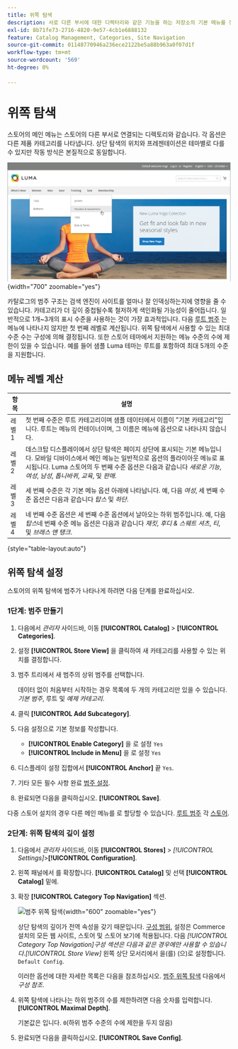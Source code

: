 ```yaml
---
title: 위쪽 탐색
description: 서로 다른 부서에 대한 디렉터리와 같은 기능을 하는 저장소의 기본 메뉴를 정의하는 방법을 알아봅니다.
exl-id: 8b71fe73-2716-4820-9e57-4cb1e6888132
feature: Catalog Management, Categories, Site Navigation
source-git-commit: 01148770946a236ece2122be5a88b963a0f07d1f
workflow-type: tm+mt
source-wordcount: '569'
ht-degree: 0%

---
```


# 위쪽 탐색

스토어의 메인 메뉴는 스토어의 다른 부서로 연결되는 디렉토리와 같습니다. 각 옵션은 다른 제품 카테고리를 나타냅니다. 상단 탐색의 위치와 프레젠테이션은 테마별로 다를 수 있지만 작동 방식은 본질적으로 동일합니다.

![위쪽 탐색](./assets/storefront-top-navigation.png){width="700" zoomable="yes"}

카탈로그의 범주 구조는 검색 엔진이 사이트를 얼마나 잘 인덱싱하는지에 영향을 줄 수 있습니다. 카테고리가 더 깊이 중첩될수록 철저하게 색인화될 가능성이 줄어듭니다. 일반적으로 1개~3개의 표시 수준을 사용하는 것이 가장 효과적입니다. 다음 [루트 범주](category-root.md) 는 메뉴에 나타나지 않지만 첫 번째 레벨로 계산됩니다. 위쪽 탐색에서 사용할 수 있는 최대 수준 수는 구성에 의해 결정됩니다. 또한 스토어 테마에서 지원하는 메뉴 수준의 수에 제한이 있을 수 있습니다. 예를 들어 샘플 Luma 테마는 루트를 포함하여 최대 5개의 수준을 지원합니다.

## 메뉴 레벨 계산

| 항목 | 설명 |
|--- |--- |
| 레벨 1 | 첫 번째 수준은 루트 카테고리이며 샘플 데이터에서 이름이 &quot;기본 카테고리&quot;입니다. 루트는 메뉴의 컨테이너이며, 그 이름은 메뉴에 옵션으로 나타나지 않습니다. |
| 레벨 2 | 데스크탑 디스플레이에서 상단 탐색은 페이지 상단에 표시되는 기본 메뉴입니다. 모바일 디바이스에서 메인 메뉴는 일반적으로 옵션의 플라이아웃 메뉴로 표시됩니다. Luma 스토어의 두 번째 수준 옵션은 다음과 같습니다 _새로운 기능_, _여성_, _남성_, _톱니바퀴_, _교육_, 및 _판매_. |
| 레벨 3 | 세 번째 수준은 각 기본 메뉴 옵션 아래에 나타납니다. 예, 다음 _여성_, 세 번째 수준 옵션은 다음과 같습니다 _탑스_ 및 _하단_. |
| 레벨 4 | 네 번째 수준 옵션은 세 번째 수준 옵션에서 날아오는 하위 범주입니다. 예, 다음 _탑스_&#x200B;네 번째 수준 메뉴 옵션은 다음과 같습니다 _재킷_, _후디 &amp; 스웨트 셔츠_, _티_, 및 _브래스 앤 탱크_. |

{style="table-layout:auto"}

## 위쪽 탐색 설정

스토어의 위쪽 탐색에 범주가 나타나게 하려면 다음 단계를 완료하십시오.

### 1단계: 범주 만들기

1. 다음에서 _관리자_ 사이드바, 이동 **[!UICONTROL Catalog]** > **[!UICONTROL Categories]**.

1. 설정 **[!UICONTROL Store View]** 을 클릭하여 새 카테고리를 사용할 수 있는 위치를 결정합니다.

1. 범주 트리에서 새 범주의 상위 범주를 선택합니다.

   데이터 없이 처음부터 시작하는 경우 목록에 두 개의 카테고리만 있을 수 있습니다. _기본 범주_, 루트 및 _예제 카테고리_.

1. 클릭 **[!UICONTROL Add Subcategory]**.

1. 다음 설정으로 기본 정보를 작성합니다.

   - **[!UICONTROL Enable Category]** 을 로 설정 `Yes`
   - **[!UICONTROL Include in Menu]** 을 로 설정 `Yes`

1. 디스플레이 설정 집합에서 **[!UICONTROL Anchor]** 끝 `Yes`.

1. 기타 모든 필수 사항 완료 [범주 설정](category-create.md).

1. 완료되면 다음을 클릭하십시오. **[!UICONTROL Save]**.

다중 스토어 설치의 경우 다른 메인 메뉴를 로 할당할 수 있습니다. [루트 범주](category-root.md) 각 [스토어](../stores-purchase/stores.md#add-stores).

### 2단계: 위쪽 탐색의 깊이 설정

1. 다음에서 _관리자_ 사이드바, 이동 **[!UICONTROL Stores]** > _[!UICONTROL Settings]_>**[!UICONTROL Configuration]**.

1. 왼쪽 패널에서 를 확장합니다. **[!UICONTROL Catalog]** 및 선택 **[!UICONTROL Catalog]** 밑에.

1. 확장 **[!UICONTROL Category Top Navigation]** 섹션.

   ![범주 위쪽 탐색](../configuration-reference/catalog/assets/catalog-category-top-navigation.png){width="600" zoomable="yes"}

   상단 탐색의 깊이가 전역 속성을 갖기 때문입니다. [구성 범위](../getting-started/websites-stores-views.md#scope-settings), 설정은 Commerce 설치의 모든 웹 사이트, 스토어 및 스토어 보기에 적용됩니다. 다음 _[!UICONTROL Category Top Navigation]_구성 섹션은 다음과 같은 경우에만 사용할 수 있습니다._[!UICONTROL Store View]_ 왼쪽 상단 모서리에서 을(를) (으)로 설정합니다. `Default Config`.

   이러한 옵션에 대한 자세한 목록은 다음을 참조하십시오. [범주 위쪽 탐색](../configuration-reference/catalog/catalog.md#layered-navigation) 다음에서 _구성 참조_.

1. 위쪽 탐색에 나타나는 하위 범주의 수를 제한하려면 다음 숫자를 입력합니다. **[!UICONTROL Maximal Depth]**.

   기본값은 입니다. `0`(하위 범주 수준의 수에 제한을 두지 않음)

1. 완료되면 다음을 클릭하십시오. **[!UICONTROL Save Config]**.
